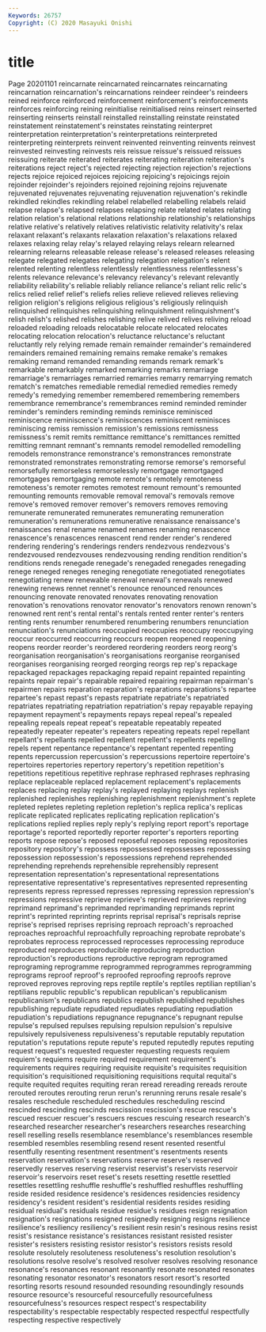 ```yaml
---
Keywords: 26757
Copyright: (C) 2020 Masayuki Onishi
---
```


# title
Page 20201101
reincarnate reincarnated reincarnates reincarnating reincarnation reincarnation's reincarnations reindeer reindeer's reindeers
reined reinforce reinforced reinforcement reinforcement's reinforcements reinforces reinforcing reining reinitialise
reinitialised reins reinsert reinserted reinserting reinserts reinstall reinstalled reinstalling reinstate
reinstated reinstatement reinstatement's reinstates reinstating reinterpret reinterpretation reinterpretation's reinterpretations reinterpreted
reinterpreting reinterprets reinvent reinvented reinventing reinvents reinvest reinvested reinvesting reinvests
reis reissue reissue's reissued reissues reissuing reiterate reiterated reiterates reiterating
reiteration reiteration's reiterations reject reject's rejected rejecting rejection rejection's rejections
rejects rejoice rejoiced rejoices rejoicing rejoicing's rejoicings rejoin rejoinder rejoinder's
rejoinders rejoined rejoining rejoins rejuvenate rejuvenated rejuvenates rejuvenating rejuvenation rejuvenation's
rekindle rekindled rekindles rekindling relabel relabelled relabelling relabels relaid relapse
relapse's relapsed relapses relapsing relate related relates relating relation relation's
relational relations relationship relationship's relationships relative relative's relatively relatives relativistic
relativity relativity's relax relaxant relaxant's relaxants relaxation relaxation's relaxations relaxed
relaxes relaxing relay relay's relayed relaying relays relearn relearned relearning
relearns releasable release release's released releases releasing relegate relegated relegates
relegating relegation relegation's relent relented relenting relentless relentlessly relentlessness relentlessness's
relents relevance relevance's relevancy relevancy's relevant relevantly reliability reliability's reliable
reliably reliance reliance's reliant relic relic's relics relied relief relief's
reliefs relies relieve relieved relieves relieving religion religion's religions religious
religious's religiously relinquish relinquished relinquishes relinquishing relinquishment relinquishment's relish relish's
relished relishes relishing relive relived relives reliving reload reloaded reloading
reloads relocatable relocate relocated relocates relocating relocation relocation's reluctance reluctance's
reluctant reluctantly rely relying remade remain remainder remainder's remaindered remainders
remained remaining remains remake remake's remakes remaking remand remanded remanding
remands remark remark's remarkable remarkably remarked remarking remarks remarriage remarriage's
remarriages remarried remarries remarry remarrying rematch rematch's rematches remediable remedial
remedied remedies remedy remedy's remedying remember remembered remembering remembers remembrance
remembrance's remembrances remind reminded reminder reminder's reminders reminding reminds reminisce
reminisced reminiscence reminiscence's reminiscences reminiscent reminisces reminiscing remiss remission remission's
remissions remissness remissness's remit remits remittance remittance's remittances remitted remitting
remnant remnant's remnants remodel remodelled remodelling remodels remonstrance remonstrance's remonstrances
remonstrate remonstrated remonstrates remonstrating remorse remorse's remorseful remorsefully remorseless remorselessly
remortgage remortgaged remortgages remortgaging remote remote's remotely remoteness remoteness's remoter
remotes remotest remount remount's remounted remounting remounts removable removal removal's
removals remove remove's removed remover remover's removers removes removing remunerate
remunerated remunerates remunerating remuneration remuneration's remunerations remunerative renaissance renaissance's renaissances
renal rename renamed renames renaming renascence renascence's renascences renascent rend
render render's rendered rendering rendering's renderings renders rendezvous rendezvous's rendezvoused
rendezvouses rendezvousing rending rendition rendition's renditions rends renegade renegade's renegaded
renegades renegading renege reneged reneges reneging renegotiate renegotiated renegotiates renegotiating
renew renewable renewal renewal's renewals renewed renewing renews rennet rennet's
renounce renounced renounces renouncing renovate renovated renovates renovating renovation renovation's
renovations renovator renovator's renovators renown renown's renowned rent rent's rental
rental's rentals rented renter renter's renters renting rents renumber renumbered
renumbering renumbers renunciation renunciation's renunciations reoccupied reoccupies reoccupy reoccupying reoccur
reoccurred reoccurring reoccurs reopen reopened reopening reopens reorder reorder's reordered
reordering reorders reorg reorg's reorganisation reorganisation's reorganisations reorganise reorganised reorganises
reorganising reorged reorging reorgs rep rep's repackage repackaged repackages repackaging
repaid repaint repainted repainting repaints repair repair's repairable repaired repairing
repairman repairman's repairmen repairs reparation reparation's reparations reparations's repartee repartee's
repast repast's repasts repatriate repatriate's repatriated repatriates repatriating repatriation repatriation's
repay repayable repaying repayment repayment's repayments repays repeal repeal's repealed
repealing repeals repeat repeat's repeatable repeatably repeated repeatedly repeater repeater's
repeaters repeating repeats repel repellant repellant's repellants repelled repellent repellent's
repellents repelling repels repent repentance repentance's repentant repented repenting repents
repercussion repercussion's repercussions repertoire repertoire's repertoires repertories repertory repertory's repetition
repetition's repetitions repetitious repetitive rephrase rephrased rephrases rephrasing replace replaceable
replaced replacement replacement's replacements replaces replacing replay replay's replayed replaying
replays replenish replenished replenishes replenishing replenishment replenishment's replete repleted repletes
repleting repletion repletion's replica replica's replicas replicate replicated replicates replicating
replication replication's replications replied replies reply reply's replying report report's
reportage reportage's reported reportedly reporter reporter's reporters reporting reports repose
repose's reposed reposeful reposes reposing repositories repository repository's repossess repossessed
repossesses repossessing repossession repossession's repossessions reprehend reprehended reprehending reprehends reprehensible
reprehensibly represent representation representation's representational representations representative representative's representatives represented
representing represents repress repressed represses repressing repression repression's repressions repressive
reprieve reprieve's reprieved reprieves reprieving reprimand reprimand's reprimanded reprimanding reprimands
reprint reprint's reprinted reprinting reprints reprisal reprisal's reprisals reprise reprise's
reprised reprises reprising reproach reproach's reproached reproaches reproachful reproachfully reproaching
reprobate reprobate's reprobates reprocess reprocessed reprocesses reprocessing reproduce reproduced reproduces
reproducible reproducing reproduction reproduction's reproductions reproductive reprogram reprogramed reprograming reprogramme
reprogrammed reprogrammes reprogramming reprograms reproof reproof's reproofed reproofing reproofs reprove
reproved reproves reproving reps reptile reptile's reptiles reptilian reptilian's reptilians
republic republic's republican republican's republicanism republicanism's republicans republics republish republished
republishes republishing repudiate repudiated repudiates repudiating repudiation repudiation's repudiations repugnance
repugnance's repugnant repulse repulse's repulsed repulses repulsing repulsion repulsion's repulsive
repulsively repulsiveness repulsiveness's reputable reputably reputation reputation's reputations repute repute's
reputed reputedly reputes reputing request request's requested requester requesting requests
requiem requiem's requiems require required requirement requirement's requirements requires requiring
requisite requisite's requisites requisition requisition's requisitioned requisitioning requisitions requital requital's
requite requited requites requiting reran reread rereading rereads reroute rerouted
reroutes rerouting rerun rerun's rerunning reruns resale resale's resales reschedule
rescheduled reschedules rescheduling rescind rescinded rescinding rescinds rescission rescission's rescue
rescue's rescued rescuer rescuer's rescuers rescues rescuing research research's researched
researcher researcher's researchers researches researching resell reselling resells resemblance resemblance's
resemblances resemble resembled resembles resembling resend resent resented resentful resentfully
resenting resentment resentment's resentments resents reservation reservation's reservations reserve reserve's
reserved reservedly reserves reserving reservist reservist's reservists reservoir reservoir's reservoirs
reset reset's resets resetting resettle resettled resettles resettling reshuffle reshuffle's
reshuffled reshuffles reshuffling reside resided residence residence's residences residencies residency
residency's resident resident's residential residents resides residing residual residual's residuals
residue residue's residues resign resignation resignation's resignations resigned resignedly resigning
resigns resilience resilience's resiliency resiliency's resilient resin resin's resinous resins
resist resist's resistance resistance's resistances resistant resisted resister resister's resisters
resisting resistor resistor's resistors resists resold resolute resolutely resoluteness resoluteness's
resolution resolution's resolutions resolve resolve's resolved resolver resolves resolving resonance
resonance's resonances resonant resonantly resonate resonated resonates resonating resonator resonator's
resonators resort resort's resorted resorting resorts resound resounded resounding resoundingly
resounds resource resource's resourceful resourcefully resourcefulness resourcefulness's resources respect respect's
respectability respectability's respectable respectably respected respectful respectfully respecting respective respectively
